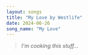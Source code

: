 ```yaml
---
layout: songs
title: "My Love by Westlife"
date: 2024-06-26
song_name: "My Love"
---
```


>*I'm cooking this stuff...*
